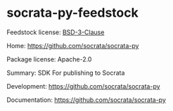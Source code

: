 # socrata-py-feedstock

Feedstock license: [BSD-3-Clause](https://github.com/AnacondaRecipes/socrata-py-feedstock/blob/main/LICENSE)

Home: https://github.com/socrata/socrata-py

Package license: Apache-2.0

Summary: SDK For publishing to Socrata

Development: https://github.com/socrata/socrata-py

Documentation: https://github.com/socrata/socrata-py